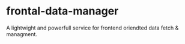 # frontal-data-manager
A lightwight and powerfull service for frontend oriendted data fetch &amp; managment.
